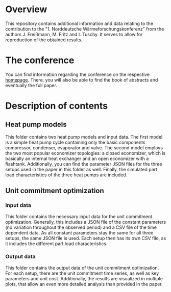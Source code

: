 # Overview

This repository contains additional information and data relating to the contribution to the "1. Norddeutsche Wärmeforschungskonferenz" from the authors J. Freißmann, M. Fritz and I. Tuschy. It serves to allow for reproduction of the obtained results.

# The conference

You can find information regarding the conference on the respective [homepage](https://www.hawk.de/de/hochschule/fakultaeten-und-standorte/fakultaet-ressourcenmanagement/profil/nwf). There, you will also be able to find the book of abstracts and eventually the full paper.

# Description of contents

## Heat pump models

This folder contains two heat pump models and input data. The first model is a simple heat pump cycle containing only the basic components compressor, condenser, evaporator and valve. The second model employs the two most popular economizer topologies: a closed economizer, which is basically an internal heat exchanger and an open economizer with a flashtank. Additionally, you can find the parameter JSON files for the three setups used in the paper in this folder as well. Finally, the simulated part load characteristics of the three heat pumps are included.

## Unit commitment optimization

### Input data

This folder contains the necessary input data for the unit commitment optimization. Generally, this includes a JSON file of the constant parameters (no variation throughout the observed period) and a CSV file of the time dependent data. As all constant parameters stay the same for all three setups, the same JSON file is used. Each setup then has its own CSV file, as it includes the different part load characteristics.

### Output data

This folder contains the output data of the unit commitment optimization. For each setup, there are the unit commitment time series, as well as key parameters and unit cost. Additionally, the results are visualized in multiple plots, that allow an even more detailed analysis than provided in the paper.

